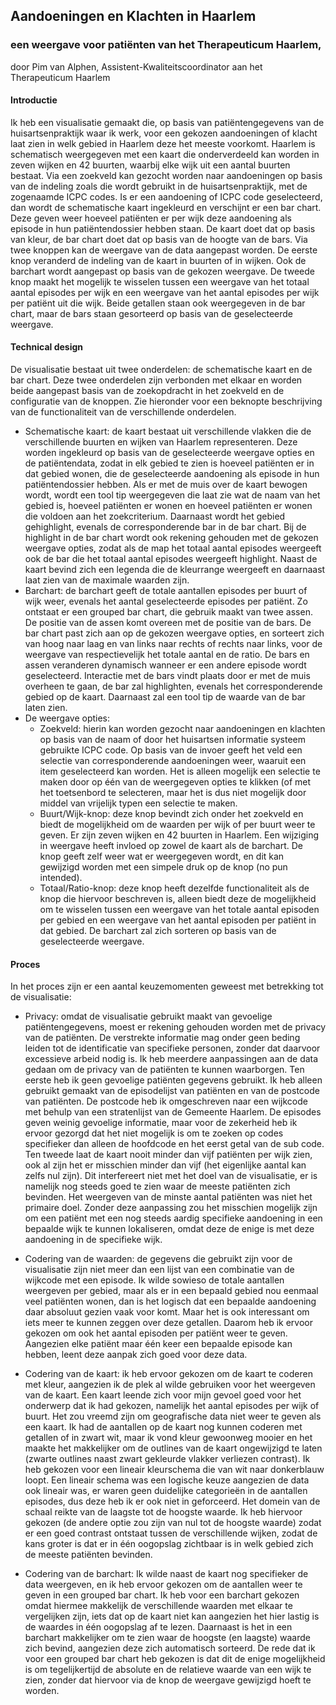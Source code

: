## Aandoeningen en Klachten in Haarlem
### een weergave voor patiënten van het Therapeuticum Haarlem, 
door Pim van Alphen, Assistent-Kwaliteitscoordinator aan het Therapeuticum Haarlem

#### Introductie
Ik heb een visualisatie gemaakt die, op basis van patiëntengegevens van de huisartsenpraktijk waar ik werk, voor een gekozen aandoeningen of klacht laat zien in welk gebied in Haarlem deze het meeste voorkomt. Haarlem is schematisch weergegeven met een kaart die onderverdeeld kan worden in zeven wijken en 42 buurten, waarbij elke wijk uit een aantal buurten bestaat. Via een zoekveld kan gezocht worden naar aandoeningen op basis van de indeling zoals die wordt gebruikt in de huisartsenpraktijk, met de zogenaamde ICPC codes. Is er een aandoening of ICPC code geselecteerd, dan wordt de schematische kaart ingekleurd en verschijnt er een bar chart. Deze geven weer hoeveel patiënten er per wijk deze aandoening als episode in hun patiëntendossier hebben staan. De kaart doet dat op basis van kleur, de bar chart doet dat op basis van de hoogte van de bars. Via twee knoppen kan de weergave van de data aangepast worden. De eerste knop veranderd de indeling van de kaart in buurten of in wijken. Ook de barchart wordt aangepast op basis van de gekozen weergave. De tweede knop maakt het mogelijk te wisselen tussen een weergave van het totaal aantal episodes per wijk en een weergave van het aantal episodes per wijk per patiënt uit die wijk. Beide getallen staan ook weergegeven in de bar chart, maar de bars staan gesorteerd op basis van de geselecteerde weergave. 

#### Technical design
De visualisatie bestaat uit twee onderdelen: de schematische kaart en de bar chart. Deze twee onderdelen zijn verbonden met elkaar en worden beide aangepast basis van de zoekopdracht in het zoekveld en de configuratie van de knoppen. Zie hieronder voor een beknopte beschrijving van de functionaliteit van de verschillende onderdelen.
- Schematische kaart: de kaart bestaat uit verschillende vlakken die de verschillende buurten en wijken van Haarlem representeren. Deze worden ingekleurd op basis van de geselecteerde weergave opties en de patiëntendata, zodat in elk gebied te zien is hoeveel patiënten er in dat gebied wonen, die de geselecteerde aandoening als episode in hun patiëntendossier hebben. Als er met de muis over de kaart bewogen wordt, wordt een tool tip weergegeven die laat zie wat de naam van het gebied is, hoeveel patiënten er wonen en hoeveel patiënten er wonen die voldoen aan het zoekcriterium. Daarnaast wordt het gebied gehighlight, evenals de corresponderende bar in de bar chart. Bij de highlight in de bar chart wordt ook rekening gehouden met de gekozen weergave opties, zodat als de  map het totaal aantal episodes weergeeft ook de bar die het totaal aantal episodes weergeeft highlight. Naast de kaart bevind zich een legenda die de kleurrange weergeeft en daarnaast laat zien van de maximale waarden zijn.
- Barchart: de barchart geeft de totale aantallen episodes per buurt of wijk weer, evenals het aantal geselecteerde episodes per patiënt. Zo ontstaat er een grouped bar chart, die gebruik maakt van twee assen. De positie van de assen komt overeen met de positie van de bars. De bar chart past zich aan op de gekozen weergave opties, en sorteert zich van hoog naar laag en van links naar rechts of rechts naar links, voor de weergave van respectievelijk het totale aantal en de ratio. De bars en assen veranderen dynamisch wanneer er een andere episode wordt geselecteerd. Interactie met de bars vindt plaats door er met de muis overheen te gaan, de bar zal highlighten, evenals het corresponderende gebied op de kaart. Daarnaast zal een tool tip de waarde van de bar laten zien. 
- De weergave opties:
   * Zoekveld: hierin kan worden gezocht naar aandoeningen en klachten op basis van de naam of door het huisartsen informatie systeem gebruikte ICPC code. Op basis van de invoer geeft het veld een selectie van corresponderende aandoeningen weer, waaruit een item geselecteerd kan worden. Het is alleen mogelijk een selectie te maken door op één van de weergegeven opties te klikken (of met het toetsenbord te selecteren, maar het is dus niet mogelijk door middel van vrijelijk typen een selectie te maken.
   * Buurt/Wijk-knop: deze knop bevindt zich onder het zoekveld en biedt de mogelijkheid om de waarden per wijk of per buurt weer te geven. Er zijn zeven wijken en 42 buurten in Haarlem. Een wijziging in weergave heeft invloed op zowel de kaart als de barchart. De knop geeft zelf weer wat er weergegeven wordt, en dit kan gewijzigd worden met een simpele druk op de knop (no pun intended). 
   * Totaal/Ratio-knop: deze knop heeft dezelfde functionaliteit als de knop die hiervoor beschreven is, alleen biedt deze de mogelijkheid om te wisselen tussen een weergave van het totale aantal episoden per gebied en een weergave van het aantal episoden per patiënt in dat gebied. De barchart zal zich sorteren op basis van de geselecteerde weergave. 

#### Proces 
In het proces zijn er een aantal keuzemomenten geweest met betrekking tot de visualisatie:
- Privacy: omdat de visualisatie gebruikt maakt van gevoelige patiëntengegevens, moest er rekening gehouden worden met de privacy van de patiënten. De verstrekte informatie mag onder geen beding leiden tot de identificatie van specifieke personen, zonder dat daarvoor excessieve arbeid nodig is. Ik heb meerdere aanpassingen aan de data gedaan om de privacy van de patiënten te kunnen waarborgen. Ten eerste heb ik geen gevoelige patiënten gegevens gebruikt. Ik heb alleen gebruikt gemaakt van de episodelijst van patiënten en van de postcode van patiënten. De postcode heb ik omgeschreven naar een wijkcode met behulp van een stratenlijst van de Gemeente Haarlem. De episodes geven weinig gevoelige informatie, maar voor de zekerheid heb ik ervoor gezorgd dat het niet mogelijk is om te zoeken op codes specifieker dan alleen de hoofdcode en het eerst getal van de sub code. Ten tweede laat de kaart nooit minder dan vijf patiënten per wijk zien, ook al zijn het er misschien minder dan vijf (het eigenlijke aantal kan zelfs nul zijn). Dit interfereert niet met het doel van de visualisatie, er is namelijk nog steeds goed te zien waar de meeste patiënten zich bevinden. Het weergeven van de minste aantal patiënten was niet het primaire doel. Zonder deze aanpassing zou het misschien mogelijk zijn om een patiënt met een nog steeds aardig specifieke aandoening in een bepaalde wijk te kunnen lokaliseren, omdat deze de enige is met deze aandoening in de specifieke wijk. 	

- Codering van de waarden: de gegevens die gebruikt zijn voor de visualisatie zijn niet meer dan een lijst van een combinatie van de wijkcode met een episode. Ik wilde sowieso de totale aantallen weergeven per gebied, maar als er in een bepaald gebied nou eenmaal veel patiënten wonen, dan is het logisch dat een bepaalde aandoening daar absoluut gezien vaak voor komt. Maar het is ook interessant om iets meer te kunnen zeggen over deze getallen. Daarom heb ik ervoor gekozen om ook het aantal episoden per patiënt weer te geven. Aangezien elke patiënt maar één keer een bepaalde episode kan hebben, leent deze aanpak zich goed voor deze data. 

- Codering van de kaart: ik heb ervoor gekozen om de kaart te coderen met kleur, aangezien ik de plek al wilde gebruiken voor het weergeven van de kaart. Een kaart leende zich voor mijn gevoel goed voor het onderwerp dat ik had gekozen, namelijk het aantal episodes per wijk of buurt. Het zou vreemd zijn om geografische data niet weer te geven als een kaart. Ik had de aantallen op de kaart nog kunnen coderen met getallen of in zwart wit, maar ik vond kleur gewoonweg mooier en het maakte het makkelijker om de outlines van de kaart ongewijzigd te laten (zwarte outlines naast zwart gekleurde vlakker verliezen contrast). Ik heb gekozen voor een lineair kleurschema die van wit naar donkerblauw loopt. Een lineair schema was een logische keuze aangezien de data ook lineair was, er waren geen duidelijke categorieën in de aantallen episodes, dus deze heb ik er ook niet in geforceerd. Het domein van de schaal reikte van de laagste tot de hoogste waarde. Ik heb hiervoor gekozen (de andere optie zou zijn van nul tot de hoogste waarde) zodat er een goed contrast ontstaat tussen de verschillende wijken, zodat de kans groter is dat er in één oogopslag zichtbaar is in welk gebied zich de meeste patiënten bevinden.
 
- Codering van de barchart: Ik wilde naast de kaart nog specifieker de data weergeven, en ik heb ervoor gekozen om de aantallen weer te geven in een grouped bar chart. Ik heb voor een barchart gekozen omdat hiermee makkelijk de verschillende waarden met elkaar te vergelijken zijn, iets dat op de kaart niet kan aangezien het hier lastig is de waardes in één oogopslag af te lezen. Daarnaast is het in een barchart makkelijker om te zien waar de hoogste (en laagste) waarde zich bevind, aangezien deze zich automatisch sorteerd. De rede dat ik voor een grouped bar chart heb gekozen is dat dit de enige mogelijkheid is om tegelijkertijd de absolute en de relatieve waarde van een wijk te zien, zonder dat hiervoor via de knop de weergave gewijzigd hoeft te worden.
